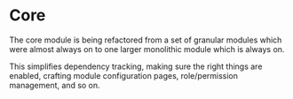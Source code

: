 # Core

The core module is being refactored from a set of granular modules which were
almost always on to one larger monolithic module which is always on.

This simplifies dependency tracking, making sure the right things are enabled,
crafting module configuration pages, role/permission management, and so on.